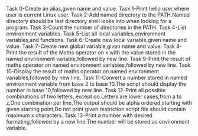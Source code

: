 Task 0-Create an alias,given name and value.
Task 1-Print hello user,where user is current Linux user.
Task 2-Add named directory to the PATH.Named directory should be last directory shell looks into when looking for a program.
Task 3-Count the number of directories in the PATH.
Task 4-List environment variables.
Task 5-List all local variables,environment variables,and functions.
Task 6-Create  new local variable,given name and value.
Task 7-Create new global variable,given name and value.
Task 8-Print the result of the Maths operator on x with the value stored in the named environment variable,followed by new line.
Task 9-Print the result of maths operator on named environment variables,followed by new line.
Task 10-Display the result of maths operator on named environment variables,followed by new line.
Task 11-Convert a number stored in named environment variable from base 2 to base 10.The script should display the number in base 10,followed by new line.
Task 12-Print all possible combinations of two letters, except oo.Letters are lower cases,from a to z,One combination per line,The output should be alpha ordered,starting with given starting point,Do not print given restriction script file should contain maximum x characters.
Task 13-Print a number with desired formating,followed by a new line.The number will be stored as environment variable.
